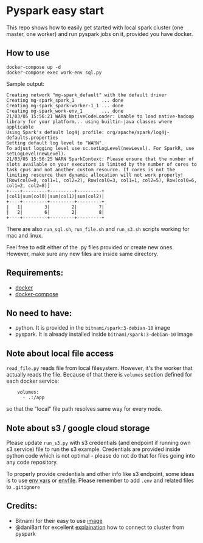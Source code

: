 # Pyspark easy start

This repo shows how to easily get started with local spark cluster (one master, one worker) and run pyspark jobs on it, provided you have docker.

## How to use
```
docker-compose up -d
docker-compose exec work-env sql.py
```

Sample output:
```
Creating network "mg-spark_default" with the default driver
Creating mg-spark_spark_1          ... done
Creating mg-spark_spark-worker-1_1 ... done
Creating mg-spark_work-env_1       ... done
21/03/05 15:56:21 WARN NativeCodeLoader: Unable to load native-hadoop library for your platform... using builtin-java classes where applicable
Using Spark's default log4j profile: org/apache/spark/log4j-defaults.properties
Setting default log level to "WARN".
To adjust logging level use sc.setLogLevel(newLevel). For SparkR, use setLogLevel(newLevel).
21/03/05 15:56:25 WARN SparkContext: Please ensure that the number of slots available on your executors is limited by the number of cores to task cpus and not another custom resource. If cores is not the limiting resource then dynamic allocation will not work properly!
[Row(col0=0, col1=1, col2=2), Row(col0=3, col1=1, col2=5), Row(col0=6, col1=2, col2=8)]
+----+---------+---------+---------+
|col1|sum(col0)|sum(col1)|sum(col2)|
+----+---------+---------+---------+
|   1|        3|        2|        7|
|   2|        6|        2|        8|
+----+---------+---------+---------+
```

There are also `run_sql.sh`, `run_file.sh` and `run_s3.sh` scripts working for mac and linux.

Feel free to edit either of the .py files provided or create new ones. However, make sure any new files are inside same directory.

## Requirements:
* [docker](https://docs.docker.com/get-docker/)
* [docker-compose](https://docs.docker.com/compose/install/)

## No need to have:
* python. It is provided in the `bitnami/spark:3-debian-10` image
* pyspark. It is already installed inside `bitnami/spark:3-debian-10` image

## Note about local file access

`read_file.py` reads file from local filesystem. However, it's the worker that actually reads the file. Because of that there is `volumes` section defined for each docker service:
```
    volumes:
      - .:/app
```
so that the "local" file path resolves same way for every node.

## Note about s3 / google cloud storage

Please update `run_s3.py` with s3 credentials (and endpoint if running own s3 service) file to run the s3 example. Credentials are provided inside python code which is not optimal - please do not do that for files going into any code repository.

To properly provide credentials and other info like s3 endpoint, some ideas is to use [env vars](https://docs.python.org/3/library/os.html#os.environ) or [envfile](https://pypi.org/project/python-dotenv/). Please remember to add `.env` and related files to `.gitignore`

## Credits:
* Bitnami for their easy to use [image](https://hub.docker.com/r/bitnami/spark/)
* @dani8art for excellent [explaination](https://github.com/bitnami/bitnami-docker-spark/issues/18#issuecomment-700628676) how to connect to cluster from pyspark
